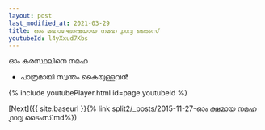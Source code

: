 ```yaml
---
layout: post
last_modified_at: 2021-03-29
title: ഓം മഹാഘോഷയായ നമഹ ൧൦൮ ടൈംസ്
youtubeId: l4yXxud7Kbs
---
```

 
 
 ഓം കരസ്ഥലിനെ നമഹ 
 
 -  പാത്രമായി സ്വന്തം കൈയുള്ളവൻ 
 
  
 
  
 
 
 
 
 
 


{% include youtubePlayer.html id=page.youtubeId %}
 
[Next]({{ site.baseurl }}{% link  split2/_posts/2015-11-27-ഓം ക്ഷമായ നമഹ ൧൦൮ ടൈംസ്.md%})
 
